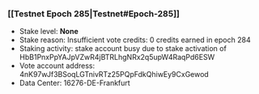 ### [[Testnet Epoch 285|Testnet#Epoch-285]]
* Stake level: **None**
* Stake reason: Insufficient vote credits: 0 credits earned in epoch 284
* Staking activity: stake account busy due to stake activation of HbB1PnxPpYAJpVZwR4jBTRLhgNRx2q5upW4RaqPd6ESW
* Vote account address: 4nK97wJf3BSoqLGTnivRTz25PQpFdkQhiwEy9CxGewod
* Data Center: 16276-DE-Frankfurt